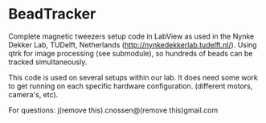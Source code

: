 BeadTracker
===========

Complete magnetic tweezers setup code in LabView as used in the Nynke Dekker Lab, TUDelft, Netherlands (http://nynkedekkerlab.tudelft.nl/).
Using qtrk for image processing (see submodule), so hundreds of beads can be tracked simultaneously.

This code is used on several setups within our lab. It does need some work to get running on each specific hardware configuration.
(different motors, camera's, etc).

For questions:
j(remove this).cnossen@(remove this)gmail.com

